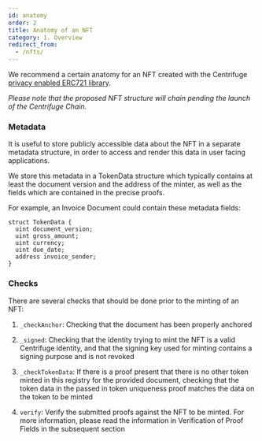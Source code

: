 ```yaml
---
id: anatomy
order: 2
title: Anatomy of an NFT
category: 1. Overview
redirect_from:
  - /nfts/
---
```


We recommend a certain anatomy for an NFT created with the Centrifuge [privacy enabled ERC721 library](https://github.com/centrifuge/privacy-enabled-erc721/tree/develop).

*Please note that the proposed NFT structure will chain pending the launch of the Centrifuge Chain.*

### Metadata

It is useful to store publicly accessible data about the NFT in a separate metadata structure, in order to access and render this data in user facing applications. 

We store this metadata in a TokenData structure which typically contains at least the document version and the address of the minter, as well as the fields which are contained in the precise proofs.

For example, an Invoice Document could contain these metadata fields:

```  
struct TokenData {
  uint document_version;
  uint gross_amount;
  uint currency;
  uint due_date;
  address invoice_sender;
}
  ```
  
### Checks

There are several checks that should be done prior to the minting of an NFT:

1. `_checkAnchor`: Checking that the document has been properly anchored

2. `_signed`: Checking that the identity trying to mint the NFT is a valid Centrifuge identity, and that the signing key used for minting contains a signing purpose and is not revoked

3. `_checkTokenData`: If there is a proof present that there is no other token minted in this registry for the provided document, checking that the token data in the passed in token uniqueness proof matches the data on the token to be minted

4. `verify`:  Verify the submitted proofs against the NFT to be minted. For more information, please read the information in Verification of Proof Fields in the subsequent section